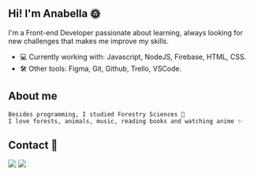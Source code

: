 ## Hi! I'm Anabella 🌞 

I'm a Front-end Developer passionate about learning, always looking for new challenges that makes me improve my skills.

- 💻 Currently working with: Javascript, NodeJS, Firebase, HTML, CSS.
- 🛠 Other tools: Figma, Git, Github, Trello, VSCode.

## About me

```
Besides programming, I studied Forestry Sciences 🌳
I love forests, animals, music, reading books and watching anime ✨
```
## Contact 📧

<div>
<a href="mailto: anabella.lincopan@gmail.com"><img src="https://img.shields.io/badge/-Gmail-%23333?style=for-the-badge&logo=gmail&logoColor=white" target="_blank"></a>
<a href="https://www.linkedin.com/in/anabellalincopan/" target="_blank"><img src="https://img.shields.io/badge/-LinkedIn-%230077B5?style=for-the-badge&logo=linkedin&logoColor=white" target="_blank"></a>
</div>


<!--
**AnabellaLincopan/anabellalincopan** is a ✨ _special_ ✨ repository because its `README.md` (this file) appears on your GitHub profile.

Here are some ideas to get you started:

- 🔭 I’m currently working on ...
- 🌱 I’m currently learning ...
- 👯 I’m looking to collaborate on ...
- 🤔 I’m looking for help with ...
- 💬 Ask me about ...
- 📫 How to reach me: ...
- 😄 Pronouns: ...
- ⚡ Fun fact: ...
-->
